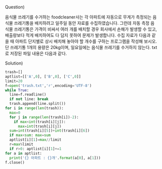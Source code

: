 Question)

음식물 쓰레기를 수거하는 foodcleaner사는 각 아파트에 자동으로 무게가 측정되는 음식물 쓰레기통을 배치하려고 일주일 동안 자료를 수집하였습니다. 그런데 자동 측정 음식물 쓰레기통은 가격이 비싸서 여러 개를 배치할 경우 회사에서 손해가 발생할 수 있고, 배출량보다 적게 배치하여도 다 담지 못하여 문제가 발생합니다. 수집 자료가 다음과 같을 때 아파트 단지별로 상시 배치해 놓아야 할 개수를 구하는 프로그램을 작성해 보시오. 단 쓰레기통 1개의 용량은 20kg이며, 일요일에는 음식물 쓰레기를 수거하지 않는다. txt로 저장된 파일 내용은 다음과 같다.

Solution)
~~~python
trash=[]
aptlist=[['A',0], ['B',0], ['C',0]]
limit=20
f=open('trash.txt','r',encoding='UTF-8')
while True:
  line=f.readline()
  if not line: break
  trash.append(line.split())
for i in range(len(trash)):
  max=0
  for j in range(len(trash[i])-2):
    if max<int(trash[i][j]):
      max=int(trash[i][j])
  sum=int(trash[i][5])+int(trash[i][6])
  if max<sum: max=sum
  aptlist[i][1]=max//limit
  r=max%limit
  if r>0: aptlist[i][1]+=1
for a in aptlist:
  print('{} 아파트 : {}개'.format(a[0], a[1]))
f.close()
~~~
